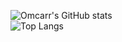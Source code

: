 ![Omcarr's GitHub stats](https://github-readme-stats.vercel.app/api?username=omcarr&theme=gotham&show_icons=true)
<br>
![Top Langs](https://github-readme-stats.vercel.app/api/top-langs/?username=Omcarr&theme=gotham)
